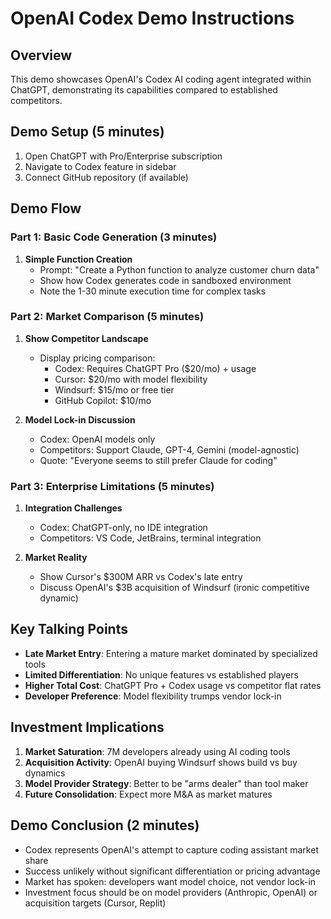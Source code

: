 # OpenAI Codex Demo Instructions

## Overview
This demo showcases OpenAI's Codex AI coding agent integrated within ChatGPT, demonstrating its capabilities compared to established competitors.

## Demo Setup (5 minutes)
1. Open ChatGPT with Pro/Enterprise subscription
2. Navigate to Codex feature in sidebar
3. Connect GitHub repository (if available)

## Demo Flow

### Part 1: Basic Code Generation (3 minutes)
1. **Simple Function Creation**
   - Prompt: "Create a Python function to analyze customer churn data"
   - Show how Codex generates code in sandboxed environment
   - Note the 1-30 minute execution time for complex tasks

### Part 2: Market Comparison (5 minutes)
1. **Show Competitor Landscape**
   - Display pricing comparison:
     - Codex: Requires ChatGPT Pro ($20/mo) + usage
     - Cursor: $20/mo with model flexibility
     - Windsurf: $15/mo or free tier
     - GitHub Copilot: $10/mo
   
2. **Model Lock-in Discussion**
   - Codex: OpenAI models only
   - Competitors: Support Claude, GPT-4, Gemini (model-agnostic)
   - Quote: "Everyone seems to still prefer Claude for coding"

### Part 3: Enterprise Limitations (5 minutes)
1. **Integration Challenges**
   - Codex: ChatGPT-only, no IDE integration
   - Competitors: VS Code, JetBrains, terminal integration
   
2. **Market Reality**
   - Show Cursor's $300M ARR vs Codex's late entry
   - Discuss OpenAI's $3B acquisition of Windsurf (ironic competitive dynamic)

## Key Talking Points
- **Late Market Entry**: Entering a mature market dominated by specialized tools
- **Limited Differentiation**: No unique features vs established players
- **Higher Total Cost**: ChatGPT Pro + Codex usage vs competitor flat rates
- **Developer Preference**: Model flexibility trumps vendor lock-in

## Investment Implications
1. **Market Saturation**: 7M developers already using AI coding tools
2. **Acquisition Activity**: OpenAI buying Windsurf shows build vs buy dynamics
3. **Model Provider Strategy**: Better to be "arms dealer" than tool maker
4. **Future Consolidation**: Expect more M&A as market matures

## Demo Conclusion (2 minutes)
- Codex represents OpenAI's attempt to capture coding assistant market share
- Success unlikely without significant differentiation or pricing advantage
- Market has spoken: developers want model choice, not vendor lock-in
- Investment focus should be on model providers (Anthropic, OpenAI) or acquisition targets (Cursor, Replit) 